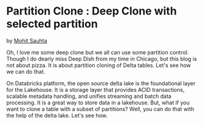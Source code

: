 # Partition Clone : Deep Clone with selected partition

by [Mohit Sauhta](https://www.linkedin.com/in/mohitsauhta)

Oh, I love me some deep clone but we all can use some partition control. Though I do dearly miss Deep Dish from my time in Chicago, but this blog is not about pizza. It is about partition cloning of Delta tables. Let's see how we can do that.

On Databricks platform, the open source delta lake is the foundational layer for the Lakehouse. It is a storage layer that provides ACID transactions, scalable metadata handling, and unifies streaming and batch data processing. It is a great way to store data in a lakehouse. But, what if you want to clone a table with a subset of partitions? Well, you can do that with the help of the delta lake. Let's see how.